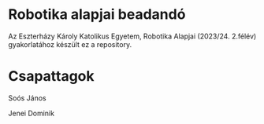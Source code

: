 # Robotika alapjai beadandó
Az Eszterházy Károly Katolikus Egyetem, Robotika Alapjai (2023/24. 2.félév) gyakorlatához készült ez a repository.
# Csapattagok
Soós János

Jenei Dominik
